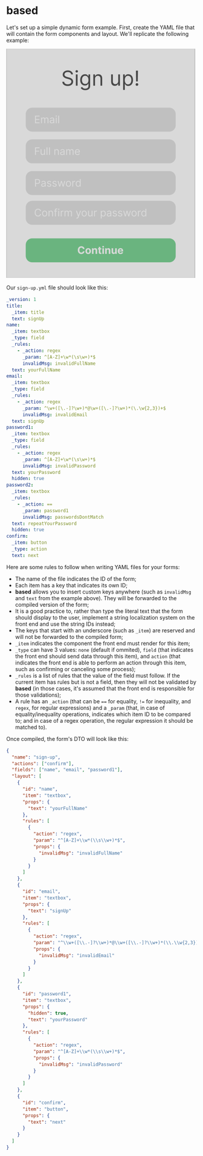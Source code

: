 # based

Let's set up a simple dynamic form example.
First, create the YAML file that will contain the form components and layout. We'll replicate the following example:

![(Text) Sign up!, (Text input) Your name, (Text input) Your email address, (Check box) I agree with the Terms and conditions, (Button) Next](/readme_example.png?raw=true)

Our `sign-up.yml` file should look like this:

```yml
_version: 1
title:
  _item: title
  text: signUp
name:
  _item: textbox
  _type: field
  _rules:
    - _action: regex
      _param: ^[A-Z]+\w*(\s\w+)*$
      invalidMsg: invalidFullName
  text: yourFullName
email:
  _item: textbox
  _type: field
  _rules:
    - _action: regex
      _param: ^\w+([\.-]?\w+)*@\w+([\.-]?\w+)*(\.\w{2,3})+$
      invalidMsg: invalidEmail
  text: signUp
password1:
  _item: textbox
  _type: field
  _rules:
    - _action: regex
      _param: ^[A-Z]+\w*(\s\w+)*$
      invalidMsg: invalidPassword
  text: yourPassword
  hidden: true
password2:
  _item: textbox
  _rules:
    - _action: ==
      _param: password1
      invalidMsg: passwordsDontMatch
  text: repeatYourPassword
  hidden: true
confirm:
  _item: button
  _type: action
  text: next
```

Here are some rules to follow when writing YAML files for your forms:

- The name of the file indicates the ID of the form;
- Each item has a key that indicates its own ID;
- **based** allows you to insert custom keys anywhere (such as `invalidMsg` and `text` from the example above). They will be forwarded to the compiled version of the form;
- It is a good practice to, rather than type the literal text that the form should display to the user, implement a string localization system on the front end and use the string IDs instead;
- The keys that start with an underscore (such as `_item`) are reserved and will not be forwarded to the compiled form;
- `_item` indicates the component the front end must render for this item;
- `_type` can have 3 values: `none` (default if ommited), `field` (that indicates the front end should send data through this item), and `action` (that indicates the front end is able to perform an action through this item, such as confirming or canceling some process);
- `_rules` is a list of rules that the value of the field must follow. If the current item has rules but is not a field, then they will not be validated by **based** (in those cases, it's assumed that the front end is responsible for those validations);
- A rule has an `_action` (that can be `==` for equality, `!=` for inequality, and `regex`, for regular expressions) and a `_param` (that, in case of equality/inequality operations, indicates which item ID to be compared to; and in case of a regex operation, the regular expression it should be matched to).

Once compiled, the form's DTO will look like this:

```json
{
  "name": "sign-up",
  "actions": ["confirm"],
  "fields": ["name", "email", "password1"],
  "layout": [
    {
      "id": "name",
      "item": "textbox",
      "props": {
        "text": "yourFullName"
      },
      "rules": [
        {
          "action": "regex",
          "param": "^[A-Z]+\\w*(\\s\\w+)*$",
          "props": {
            "invalidMsg": "invalidFullName"
          }
        }
      ]
    },
    {
      "id": "email",
      "item": "textbox",
      "props": {
        "text": "signUp"
      },
      "rules": [
        {
          "action": "regex",
          "param": "^\\w+([\\.-]?\\w+)*@\\w+([\\.-]?\\w+)*(\\.\\w{2,3})+$",
          "props": {
            "invalidMsg": "invalidEmail"
          }
        }
      ]
    },
    {
      "id": "password1",
      "item": "textbox",
      "props": {
        "hidden": true,
        "text": "yourPassword"
      },
      "rules": [
        {
          "action": "regex",
          "param": "^[A-Z]+\\w*(\\s\\w+)*$",
          "props": {
            "invalidMsg": "invalidPassword"
          }
        }
      ]
    },
    {
      "id": "confirm",
      "item": "button",
      "props": {
        "text": "next"
      }
    }
  ]
}
```
